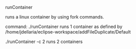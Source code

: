 runContainer

runs a linux container by using fork commands.

command:
./runContainer 
   runs 1 container as defined by /home/jdellaria/eclipse-workspace/addFileDuplicate/Default


./runContainer -c 2 
   runs 2 containers
